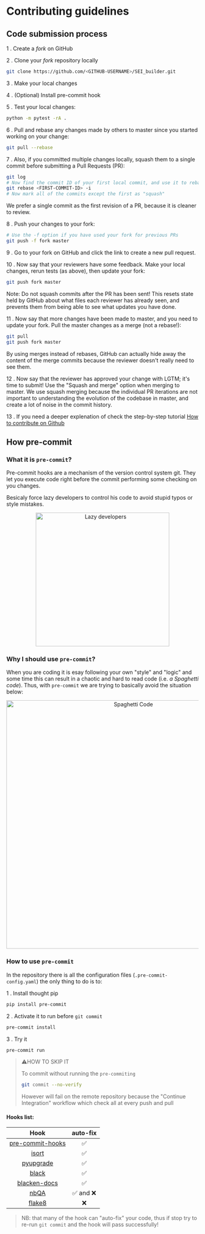 # Contributing guidelines

## Code submission process

1 . Create a *fork* on GitHub

2 . Clone your *fork* repository locally

```bash
git clone https://github.com/<GITHUB-USERNAME>/SEI_builder.git
```

3 . Make your local changes

4 . (Optional) Install pre-commit hook

5 . Test your local changes:

```bash
python -m pytest -rA .
```

6 . Pull and rebase any changes made by others to master since you started working
on your change:

```bash
git pull --rebase
```

7 . Also, if you committed multiple changes locally, squash them to a single
commit before submitting a Pull Requests (PR):

```bash
git log
# Now find the commit ID of your first local commit, and use it to rebase
git rebase <FIRST-COMMIT-ID> -i
# Now mark all of the commits except the first as "squash"
```

We prefer a single commit as the first revision of a PR, because it is cleaner
 to review.

8 . Push your changes to your fork:

```bash
# Use the -f option if you have used your fork for previous PRs
git push -f fork master
```

9 . Go to your fork on GitHub and click the link to create a new pull request.

10 . Now say that your reviewers have some feedback. Make your local changes,
rerun tests (as above), then update your fork:

```bash
git push fork master
```

 Note: Do not squash commits after the PR has been sent! This resets state held
 by GitHub about what files each reviewer has already seen, and prevents them
 from being able to see what updates you have done.

11 . Now say that more changes have been made to master, and you need to update
your fork. Pull the master changes as a merge (not a rebase!):

```bash
git pull
git push fork master
```

 By using merges instead of rebases, GitHub can actually hide away the content
 of the merge commits because the reviewer doesn't really need to see them.

12 . Now say that the reviewer has approved your change with LGTM; it's time to
submit! Use the "Squash and merge" option when merging to master. We use squash
merging because the individual PR iterations are not important to understanding
the evolution of the codebase in master, and create a lot of noise in the
commit history.

13 . If you need a deeper explenation of check the step-by-step tutorial
[How to contribute on Github](https://www.dataschool.io/how-to-contribute-on-github/)

## How pre-commit

### What it is `pre-commit`?

Pre-commit hooks are a mechanism of the version control system git.
They let you execute code right before the commit performing some
checking on you changes.

Besicaly force lazy developers to control his code to avoid stupid
 typos or style mistakes.

<p align="center">
 <img
  width="350"
  alt="Lazy developers"
  src="img/fun-precommit.jpeg">
</p>

### Why I should use `pre-commit`?

When you are coding it is esay following your own "style" and "logic"
 and some time this can result in a chaotic and hard to read code
 (i.e. *a Spaghetti code*).
Thus, with `pre-commit` we are trying to basically avoid the situation below:

<p align="center">
 <img
  width="650"
  alt="Spaghetti Code"
  src="img/fun-codestyle.png">
</p>

### How to use `pre-commit`

In the repository there is all the configuration files
(`.pre-commit-config.yaml`) the only thing to do is to:

1 . Install thought pip

```bash
pip install pre-commit
```

2 . Activate it to run before `git commit`

```bash
pre-commit install
```

3 . Try it

```bash
pre-commit run
```

>⚠️HOW TO SKIP IT
>
> To commit without running the `pre-commiting`
>
> ```bash
> git commit --no-verify
> ```
>
> However will fail on the remote repository because the "Continue Integration"
> workflow which check all at every push and pull

#### Hooks list:

| Hook | auto-fix |
| :---: | :---: |
| [pre-commit-hooks](https://github.com/pre-commit/pre-commit-hooks) | ✅ |
| [isort](https://github.com/timothycrosley/isort) | ✅ |
| [pyupgrade](https://github.com/asottile/pyupgrade) | ✅ |
| [black](https://github.com/psf/black) | ✅ |
| [blacken-docs](https://github.com/asottile/blacken-docs) | ✅ |
| [nbQA](https://github.com/nbQA-dev/nbQA) | ✅ and ❌ |
| [flake8](https://gitlab.com/pycqa/flake8) | ❌ |

>NB: that many of the hook can "auto-fix" your code, thus if stop try to
>re-run `git commit` and the hook will pass successfully!
